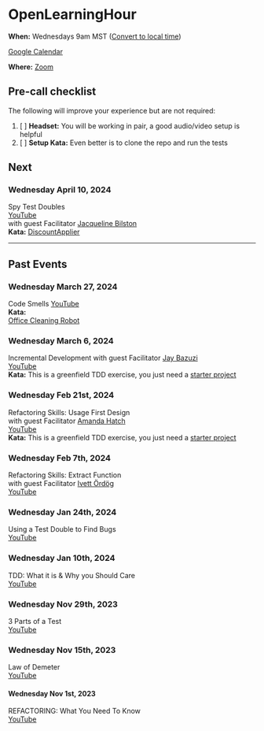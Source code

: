 # OpenLearningHour

**When:** Wednesdays 9am MST ([Convert to local time](https://dateful.com/convert/mst-mdt-mountain-time?t=9am))

[Google Calendar](https://calendar.google.com/calendar/u/0?cid=NTFjMzcwYTdhMjcyNzk0YmNjYzVmMmMzY2I2MjMwMjlhZmNlZWVjNGFhZWM1M2MzMzkzZGFjZjJiMjgyZmUwN0Bncm91cC5jYWxlbmRhci5nb29nbGUuY29t) 

**Where:** [Zoom](https://us02web.zoom.us/j/85186614272?pwd=RGxXNytHWGJNeTZLZ3kyOFhtdml1UT09) 

## Pre-call checklist

The following will improve your experience but are not required:
1. [ ] **Headset:** You will be working in pair, a good audio/video setup is helpful
1. [ ] **Setup Kata:** Even better is to clone the repo and run the tests 


## Next
### Wednesday April 10, 2024
Spy Test Doubles  
[YouTube](https://www.youtube.com/watch?v=OuRtBe07T9A)  
with guest Facilitator [Jacqueline Bilston](https://www.linkedin.com/in/jacqueline-bilston-bb09b1122/)  
**Kata:** 
[DiscountApplier](https://github.com/emilybache/DiscountApplier-TestDesign-Kata)

------------------
## Past Events
### Wednesday March 27, 2024
Code Smells
[YouTube](https://www.youtube.com/watch?v=L-cN7NI-Fes)  
**Kata:**   
[Office Cleaning Robot](https://github.com/sammancoaching/OfficeCleaningRobot-Refactoring-Kata/tree/main)  

### Wednesday March 6, 2024
Incremental Development
with guest Facilitator [Jay Bazuzi](https://jay.bazuzi.com/)  
[YouTube](https://www.youtube.com/watch?v=5BftptSNrAg)  
**Kata:** This is a greenfield TDD exercise, you just need a [starter project](https://github.com/LearnWithLlew/StarterProjects/blob/main/README.md)

### Wednesday Feb 21st, 2024
Refactoring Skills: Usage First Design  
with guest Facilitator [Amanda Hatch](https://www.linkedin.com/in/amanda-hatch-2576b476/)  
[YouTube](https://www.youtube.com/watch?v=4xNPMbV4J4w)  
**Kata:** This is a greenfield TDD exercise, you just need a [starter project](https://github.com/LearnWithLlew/StarterProjects/blob/main/README.md)


### Wednesday Feb 7th, 2024
Refactoring Skills: Extract Function  
with guest Facilitator [Ivett Ördög](https://www.linkedin.com/in/ivett-%C3%B6rd%C3%B6g-03aa9035/)  
[YouTube](https://www.youtube.com/watch?v=lOAktlPd8uk)

### Wednesday Jan 24th, 2024
Using a Test Double to Find Bugs  
[YouTube](https://www.youtube.com/watch?v=rFtYJtbAb_g)


### Wednesday Jan 10th, 2024
TDD: What it is & Why you Should Care   
[YouTube](https://www.youtube.com/watch?v=OhT0_Xg-vZU)

### Wednesday Nov 29th, 2023
3 Parts of a Test  
[YouTube](https://www.youtube.com/watch?v=8KB5aF6QXe8)


### Wednesday Nov 15th, 2023
Law of Demeter  
[YouTube](https://www.youtube.com/watch?v=Wa49D-akQb8)


####  Wednesday Nov 1st, 2023
REFACTORING: What You Need To Know  
[YouTube](https://www.youtube.com/watch?v=K7xSsNpeM8I)
